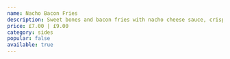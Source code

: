 ```yaml
---
name: Nacho Bacon Fries
description: Sweet bones and bacon fries with nacho cheese sauce, crispy bacon bits, chives and crispy onions
price: £7.00 | £9.00
category: sides
popular: false
available: true
---
```

